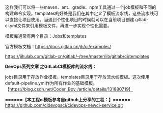 这样我们可以将一些maven、ant、gradle、npm工具通过一个job模板和不同的构建命令实现。templates的好处是我们在其中定义了模板流水线，这些流水线可以直接让项目使用。当遇到个性化项目的时候就可以在当前项目创建.gitlab-ci.yml文件来引用模板文件，再进一步实现个性化需要。

模板库通常有两个目录：Jobs和templates

官方模板文档：https://docs.gitlab.cn/jh/ci/examples/

https://jihulab.com/gitlab-cn/gitlab/-/tree/master/lib/gitlab/ci/templates

**DevOps系列文章 之GitLabCI模板库的流水线：**

jobs目录用于存放作业模板。templates目录用于存放流水线模板。这次使用default-pipeline.yml作为所有作业的基础模板。【https://blog.csdn.net/Coder_Boy_/article/details/131880719】

**======【本工程ci模板参考自github上分享的工程：】======** 
https://github.com/cidevopsci/cidevops-newci-service.git

